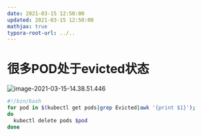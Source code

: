 ```yaml
---
date: 2021-03-15 12:50:00
updated: 2021-03-15 12:50:00
mathjax: true
typora-root-url: ../..
---
```



# 很多POD处于evicted状态

![image-2021-03-15-14.38.51.446](/images/image-2021-03-15-14.38.51.446.png)

```sh
#!/bin/bash
for pod in $(kubectl get pods|grep Evicted|awk '{print $1}');
do
  kubectl delete pods $pod
done
```

